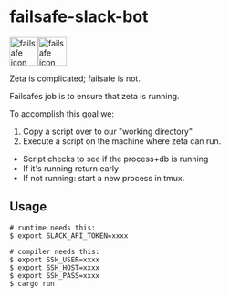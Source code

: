 # failsafe-slack-bot

<img src="https://i.imgur.com/IHCn8Bn.png" alt="failsafe icon" width="50"/><img src="https://i.imgur.com/mpLlW9u.png" alt="failsafe icon" width="50"/>

Zeta is complicated; failsafe is not.

Failsafes job is to ensure that zeta is running.

To accomplish this goal we:

1) Copy a script over to our "working directory"
2) Execute a script on the machine where zeta can run.
  * Script checks to see if the process+db is running
  * If it's running return early
  * If not running: start a new process in tmux.


## Usage

```
# runtime needs this:
$ export SLACK_API_TOKEN=xxxx

# compiler needs this:
$ export SSH_USER=xxxx
$ export SSH_HOST=xxxx
$ export SSH_PASS=xxxx
$ cargo run
```
